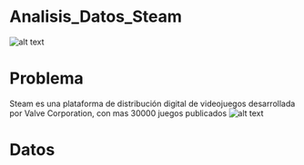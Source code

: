 # Analisis_Datos_Steam
![alt text](https://sm.ign.com/ign_es/screenshot/default/steam7_xexd.jpg)
# Problema
Steam es una plataforma de distribución digital de videojuegos desarrollada por Valve Corporation, con mas 30000 juegos publicados
![alt text](http://lambdageneration.com/wp-content/uploads/2014/10/steam-db-spotlight-865x405.jpg)
# Datos

